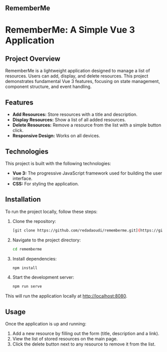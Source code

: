 ## RememberMe
# RememberMe: A Simple Vue 3 Application

## Project Overview
RememberMe is a lightweight application designed to manage a list of resources. Users can add, display, and delete resources. This project demonstrates fundamental Vue 3 features, focusing on state management, component structure, and event handling.

## Features
- **Add Resources:** Store resources with a title and description.
- **Display Resources:** Show a list of all added resources.
- **Delete Resources:** Remove a resource from the list with a simple button click.
- **Responsive Design:** Works on all devices.

## Technologies
This project is built with the following technologies:
- **Vue 3:** The progressive JavaScript framework used for building the user interface.
- **CSS:** For styling the application.

## Installation
To run the project locally, follow these steps:

1. Clone the repository:
    ```bash
    [git clone https://github.com/redadaoudi/rememberme.git](https://github.com/daoudireda/RememberMe.git)
    ```

2. Navigate to the project directory:
    ```bash
    cd rememberme
    ```

3. Install dependencies:
    ```bash
    npm install
    ```

4. Start the development server:
    ```bash
    npm run serve
    ```

This will run the application locally at [http://localhost:8080](http://localhost:8080).

## Usage
Once the application is up and running:
1. Add a new resource by filling out the form (title, description and a link).
2. View the list of stored resources on the main page.
3. Click the delete button next to any resource to remove it from the list.
 
